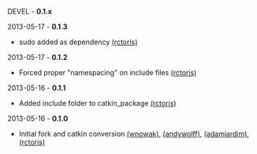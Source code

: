 DEVEL - **0.1.x**


2013-05-17 - **0.1.3**
 * sudo added as dependency [(rctoris)](https://github.com/rctoris/)

2013-05-17 - **0.1.2**
 * Forced proper "namespacing" on include files [(rctoris)](https://github.com/rctoris/)

2013-05-16 - **0.1.1**
 * Added include folder to catkin_package [(rctoris)](https://github.com/rctoris/)

2013-05-16 - **0.1.0**
 * Initial fork and catkin conversion [(wnowak)](https://github.com/wnowak), [(andywolff)](https://github.com/andywolff/), [(adamjardim)](https://github.com/adamjardim/), [(rctoris)](https://github.com/rctoris/)
